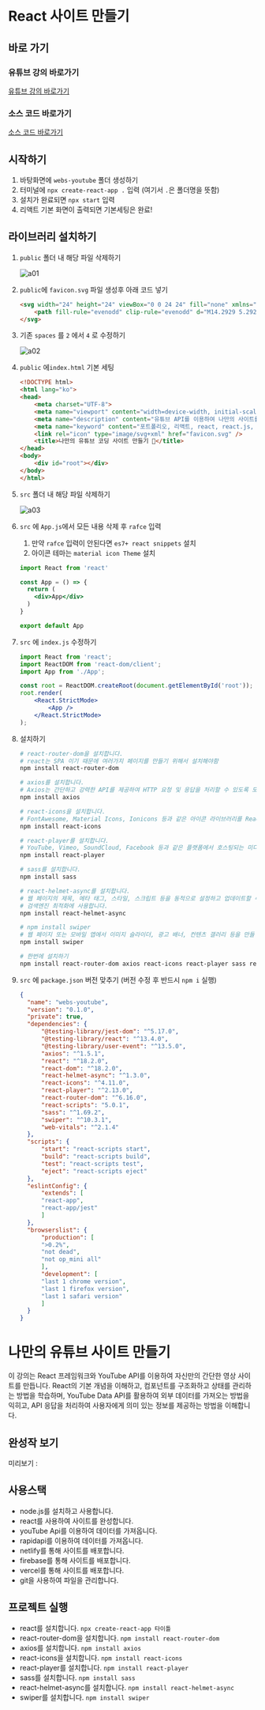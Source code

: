 # React 사이트 만들기

## 바로 가기

### 유튜브 강의 바로가기
[유튜브 강의 바로가기](https://www.youtube.com/watch?v=Yoqm5ah7qw4&list=PL4UVBBIc6giLDflw5zDXA-FpYZLwGaY0a&index=1)

### 소스 코드 바로가기
[소스 코드 바로가기](https://webstoryboy.co.kr/1964)

## 시작하기
1. 바탕화면에 `webs-youtube` 폴더 생성하기
2.  터미널에 `npx create-react-app .` 입력 (여기서 `.`은 폴더명을 뜻함)
3. 설치가 완료되면 `npx start` 입력
4. 리액트 기본 화면이 출력되면 기본세팅은 완료!

## 라이브러리 설치하기
1. `public` 폴더 내 해당 파일 삭제하기

    ![a01](https://raw.githubusercontent.com/jjgodcom/webs-yotube/main/src/assets/readme/a/01.png)
    
2.  `public`에 `favicon.svg` 파일 생성후 아래 코드 넣기
    
    ```html
    <svg width="24" height="24" viewBox="0 0 24 24" fill="none" xmlns="http://www.w3.org/2000/svg">
    	<path fill-rule="evenodd" clip-rule="evenodd" d="M14.2929 5.29289C14.6834 4.90237 15.3166 4.90237 15.7071 5.29289L21.7071 11.2929C22.0976 11.6834 22.0976 12.3166 21.7071 12.7071L15.7071 18.7071C15.3166 19.0976 14.6834 19.0976 14.2929 18.7071C13.9024 18.3166 13.9024 17.6834 14.2929 17.2929L18.5858 13H3C2.44772 13 2 12.5523 2 12C2 11.4477 2.44772 11 3 11H18.5858L14.2929 6.70711C13.9024 6.31658 13.9024 5.68342 14.2929 5.29289Z" fill="black"/>
    </svg>
    ```
    
3. 기존 `spaces` 를 `2` 에서 `4` 로 수정하기
    
    ![a02](https://raw.githubusercontent.com/jjgodcom/webs-yotube/main/src/assets/readme/a/02.png)
    
4. `public` 에`index.html` 기본 세팅 
    
    ```html
    <!DOCTYPE html>
    <html lang="ko">
    <head>
        <meta charset="UTF-8">
        <meta name="viewport" content="width=device-width, initial-scale=1.0">
        <meta name="description" content="유튜브 API를 이용하여 나만의 사이트를 만드는 튜토리얼입니다."/>
        <meta name="keyword" content="포트폴리오, 리액트, react, react.js, 코딩 사이트, 사이트 만들기, 리덕스" />
        <link rel="icon" type="image/svg+xml" href="favicon.svg" />
        <title>나만의 유튜브 코딩 사이트 만들기 🧐</title>
    </head>
    <body>
        <div id="root"></div>
    </body>
    </html>
    ```
    
5. `src` 폴더 내 해당 파일 삭제하기
    
    ![a03](https://raw.githubusercontent.com/jjgodcom/webs-yotube/main/src/assets/readme/a/03.png)
    
6. `src` 에 `App.js`에서 모든 내용 삭제 후 `rafce` 입력
    1. 만약 `rafce` 입력이 안된다면 `es7+ react snippets` 설치
    2. 아이콘 테마는 `material icon Theme` 설치
    
    ```jsx
    import React from 'react'
    
    const App = () => {
      return (
        <div>App</div>
      )
    }
    
    export default App
    ```
    
7. `src` 에 `index.js` 수정하기
    
    ```jsx
    import React from 'react';
    import ReactDOM from 'react-dom/client';
    import App from './App';
    
    const root = ReactDOM.createRoot(document.getElementById('root'));
    root.render(
        <React.StrictMode>
            <App />
        </React.StrictMode>
    );
    ```
    
8. 설치하기
    
    ```bash
    # react-router-dom을 설치합니다.
    # react는 SPA 이기 때문에 여러가지 페이지를 만들기 위해서 설치해야함
    npm install react-router-dom
    
    # axios를 설치합니다.
    # Axios는 간단하고 강력한 API를 제공하여 HTTP 요청 및 응답을 처리할 수 있도록 도와줍니다
    npm install axios
    
    # react-icons을 설치합니다.
    # FontAwesome, Material Icons, Ionicons 등과 같은 아이콘 라이브러리를 React 애플리케이션에서 사용할 수 있습니다.
    npm install react-icons
    
    # react-player를 설치합니다.
    # YouTube, Vimeo, SoundCloud, Facebook 등과 같은 플랫폼에서 호스팅되는 미디어를 간단하게 재생하고 컨트롤할 수 있습니다.
    npm install react-player
    
    # sass를 설치합니다.
    npm install sass
    
    # react-helmet-async를 설치합니다.
    # 웹 페이지의 제목, 메타 태그, 스타일, 스크립트 등을 동적으로 설정하고 업데이트할 수 있습니다.
    # 검색엔진 최적화에 사용합니다.
    npm install react-helmet-async
    
    # npm install swiper
    # 웹 페이지 또는 모바일 앱에서 이미지 슬라이더, 광고 배너, 컨텐츠 갤러리 등을 만들 수 있습니다.
    npm install swiper
    
    # 한번에 설치하기
    npm install react-router-dom axios react-icons react-player sass react-helmet-async swiper
    ```
    
9. `src` 에 `package.json` 버전 맞추기 (버전 수정 후 반드시 `npm i` 실행)
    
    ```json
    {
      "name": "webs-youtube",
      "version": "0.1.0",
      "private": true,
      "dependencies": {
          "@testing-library/jest-dom": "^5.17.0",
          "@testing-library/react": "^13.4.0",
          "@testing-library/user-event": "^13.5.0",
          "axios": "^1.5.1",
          "react": "^18.2.0",
          "react-dom": "^18.2.0",
          "react-helmet-async": "^1.3.0",
          "react-icons": "^4.11.0",
          "react-player": "^2.13.0",
          "react-router-dom": "^6.16.0",
          "react-scripts": "5.0.1",
          "sass": "^1.69.2",
          "swiper": "^10.3.1",
          "web-vitals": "^2.1.4"
      },
      "scripts": {
          "start": "react-scripts start",
          "build": "react-scripts build",
          "test": "react-scripts test",
          "eject": "react-scripts eject"
      },
      "eslintConfig": {
          "extends": [
          "react-app",
          "react-app/jest"
          ]
      },
      "browserslist": {
          "production": [
          ">0.2%",
          "not dead",
          "not op_mini all"
          ],
          "development": [
          "last 1 chrome version",
          "last 1 firefox version",
          "last 1 safari version"
          ]
      }
    }
    ```







# 나만의 유튜브 사이트 만들기

이 강의는 React 프레임워크와 YouTube API를 이용하여 자신만의 간단한 영상 사이트를 만듭니다. React의 기본 개념을 이해하고, 컴포넌트를 구조화하고 상태를 관리하는 방법을 학습하며, 
YouTube Data API를 활용하여 외부 데이터를 가져오는 방법을 익히고, API 응답을 처리하여 사용자에게 의미 있는 정보를 제공하는 방법을 이해합니다.

## 완성작 보기
미리보기 : 

## 사용스택
- node.js를 설치하고 사용합니다. 
- react를 사용하여 사이트를 완성합니다. 
- youTube Api를 이용하여 데이터를 가져옵니다.
- rapidapi를 이용하여 데이터를 가져옵니다.
- netlify를 통해 사이트를 배포합니다.
- firebase를 통해 사이트를 배포합니다.
- vercel를 통해 사이트를 배포합니다.
- git을 사용하여 파일을 관리합니다.

## 프로젝트 실행
- react를 설치합니다. `npx create-react-app 타이틀`
- react-router-dom을 설치합니다. `npm install react-router-dom`
- axios를 설치합니다. `npm install axios`
- react-icons을 설치합니다. `npm install react-icons`
- react-player를 설치합니다. `npm install react-player`
- sass를 설치합니다. `npm install sass`
- react-helmet-async를 설치합니다. `npm install react-helmet-async`
- swiper를 설치합니다. `npm install swiper`